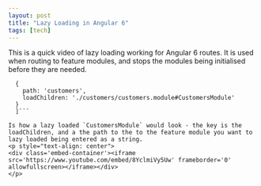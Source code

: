 ```yaml
---
layout: post
title: "Lazy Loading in Angular 6"
tags: [tech]
---
```


This is a quick video of lazy loading working for Angular 6 routes. It is used when routing to feature modules, and stops the modules being initialised before they are needed.

```const routes: Routes = [
  {
    path: 'customers',
    loadChildren: './customers/customers.module#CustomersModule'
  }
  ]```

Is how a lazy loaded `CustomersModule` would look - the key is the loadChildren, and a the path to the to the feature module you want to lazy loaded being entered as a string.
<p style="text-align: center">
<div class='embed-container'><iframe src='https://www.youtube.com/embed/8YclmiVy5Uw' frameborder='0' allowfullscreen></iframe></div>
</p>
